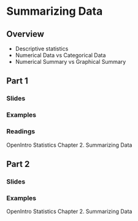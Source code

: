 # Summarizing Data

## Overview
* Descriptive statistics
* Numerical Data vs Categorical Data
* Numerical Summary vs Graphical Summary


## Part 1
### Slides
### Examples

### Readings
OpenIntro Statistics Chapter 2. Summarizing Data

## Part 2
### Slides
### Examples

OpenIntro Statistics Chapter 2. Summarizing Data
